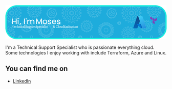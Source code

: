 <img src="https://raw.githubusercontent.com/AutoLyfe/AutoLyfe/master/github-header-image.png">

I'm a Technical Support Specialist who is passionate everything cloud. Some technologies I enjoy working with include Terraform, Azure and Linux.  

## You can find me on
- <a href="https://www.linkedin.com/in/moses-morare">LinkedIn</a>
